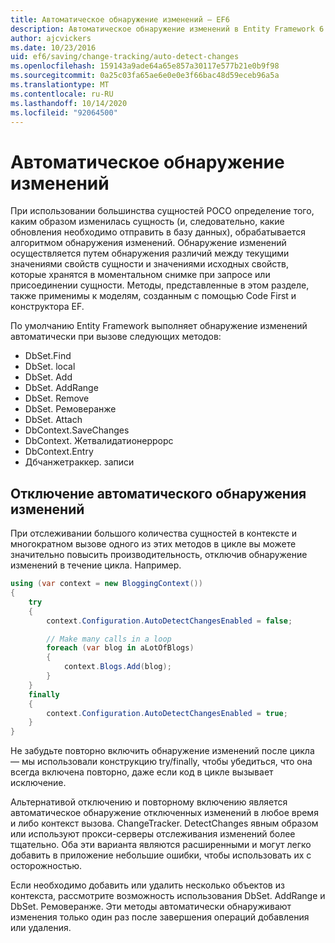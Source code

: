 ```yaml
---
title: Автоматическое обнаружение изменений — EF6
description: Автоматическое обнаружение изменений в Entity Framework 6
author: ajcvickers
ms.date: 10/23/2016
uid: ef6/saving/change-tracking/auto-detect-changes
ms.openlocfilehash: 159143a9ade64a65e857a30117e577b21e0b9f98
ms.sourcegitcommit: 0a25c03fa65ae6e0e0e3f66bac48d59eceb96a5a
ms.translationtype: MT
ms.contentlocale: ru-RU
ms.lasthandoff: 10/14/2020
ms.locfileid: "92064500"
---
```

# <a name="automatic-detect-changes"></a>Автоматическое обнаружение изменений
При использовании большинства сущностей POCO определение того, каким образом изменилась сущность (и, следовательно, какие обновления необходимо отправить в базу данных), обрабатывается алгоритмом обнаружения изменений. Обнаружение изменений осуществляется путем обнаружения различий между текущими значениями свойств сущности и значениями исходных свойств, которые хранятся в моментальном снимке при запросе или присоединении сущности. Методы, представленные в этом разделе, также применимы к моделям, созданным с помощью Code First и конструктора EF.  

По умолчанию Entity Framework выполняет обнаружение изменений автоматически при вызове следующих методов:  

- DbSet.Find  
- DbSet. local  
- DbSet. Add  
- DbSet. AddRange
- DbSet. Remove  
- DbSet. Ремоверанже
- DbSet. Attach  
- DbContext.SaveChanges  
- DbContext. Жетвалидатионеррорс  
- DbContext.Entry  
- Дбчанжетраккер. записи  

## <a name="disabling-automatic-detection-of-changes"></a>Отключение автоматического обнаружения изменений  

При отслеживании большого количества сущностей в контексте и многократном вызове одного из этих методов в цикле вы можете значительно повысить производительность, отключив обнаружение изменений в течение цикла. Например.  

``` csharp
using (var context = new BloggingContext())
{
    try
    {
        context.Configuration.AutoDetectChangesEnabled = false;

        // Make many calls in a loop
        foreach (var blog in aLotOfBlogs)
        {
            context.Blogs.Add(blog);
        }
    }
    finally
    {
        context.Configuration.AutoDetectChangesEnabled = true;
    }
}
```  

Не забудьте повторно включить обнаружение изменений после цикла — мы использовали конструкцию try/finally, чтобы убедиться, что она всегда включена повторно, даже если код в цикле вызывает исключение.  

Альтернативой отключению и повторному включению является автоматическое обнаружение отключенных изменений в любое время и либо контекст вызова. ChangeTracker. DetectChanges явным образом или используют прокси-серверы отслеживания изменений более тщательно. Оба эти варианта являются расширенными и могут легко добавить в приложение небольшие ошибки, чтобы использовать их с осторожностью.  

Если необходимо добавить или удалить несколько объектов из контекста, рассмотрите возможность использования DbSet. AddRange и DbSet. Ремоверанже. Эти методы автоматически обнаруживают изменения только один раз после завершения операций добавления или удаления. 
